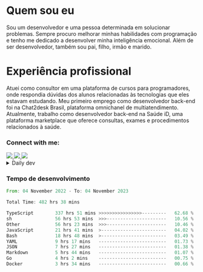 # Quem sou eu
Sou um desenvolvedor e uma pessoa determinada em solucionar problemas. Sempre procuro melhorar minhas habilidades com programação e tenho me dedicado a desenvolver minha inteligência emocional. Além de ser desenvolvedor, também sou pai, filho, irmão e marido.

# Experiência profissional
Atuei como consultor em uma plataforma de cursos para programadores, onde respondia dúvidas dos alunos relacionadas às tecnologias que eles estavam estudando.
Meu primeiro emprego como desenvolvedor back-end foi na Chat2desk Brasil, plataforma omnichanel de multiatendimento.
Atualmente, trabalho como desenvolvedor back-end na Saúde iD, uma plataforma marketplace que oferece consultas, exames e procedimentos relacionados à saúde.

### Connect with me:
<a href="https://www.linkedin.com/in/theusmoreira" target="_blank" >
<img src="https://img.shields.io/badge/linkedin-%230077B5.svg?&style=for-the-badge&logo=linkedin&logoColor=white ">
</a>
<a href="https://www.instagram.com/matheus.s.moreira/" target="_blank">
<img src="https://img.shields.io/badge/instagram-%23E4405F.svg?&style=for-the-badge&logo=instagram&logoColor=white">
</a>
<a href="mailto:matheussm301@gmail.com"  target="_blank">
<img src="https://img.shields.io/badge/gmail-%23E4405F.svg?&style=for-the-badge&logo=gmail&logoColor=white">
</a>


<details>
  <summary>Daily dev </summary>
<p>
  <a href="https://app.daily.dev/matheussantos"><img src="https://github.com/matheus-santos-moreira/matheus-santos-moreira/blob/master/devcard.svg" width="200" alt="Matheus Santos's Dev Card"/></a>
 </p>
</details>

<h3>Tempo de desenvolvimento</h3>

<!--START_SECTION:waka-->

```rust
From: 04 November 2022 - To: 04 November 2023

Total Time: 482 hrs 38 mins

TypeScript        337 hrs 51 mins >>>>>>>>>>>>>>>>---------   62.68 %
sh                56 hrs 53 mins  >>>----------------------   10.56 %
Other             56 hrs 23 mins  >>>----------------------   10.46 %
JavaScript        21 hrs 41 mins  >------------------------   04.02 %
Bash              18 hrs 48 mins  >------------------------   03.49 %
YAML              9 hrs 17 mins   -------------------------   01.73 %
JSON              7 hrs 27 mins   -------------------------   01.38 %
Markdown          5 hrs 44 mins   -------------------------   01.07 %
Go                4 hrs 2 mins    -------------------------   00.75 %
Docker            3 hrs 34 mins   -------------------------   00.66 %
```

<!--END_SECTION:waka-->

